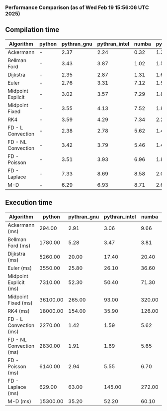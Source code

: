 ### Performance Comparison (as of Wed Feb 19 15:56:06 UTC 2025)
## Compilation time
Algorithm                 | python                    | pythran_gnu               | pythran_intel             | numba                     | pyccel_fortran_gnu        | pyccel_c_gnu              | pyccel_fortran_intel      | pyccel_c_intel           
------------------------- | ------------------------- | ------------------------- | ------------------------- | ------------------------- | ------------------------- | ------------------------- | ------------------------- | -------------------------
Ackermann                 | -                         | 2.37                      | 2.24                      | 0.32                      | 1.36                      | 1.34                      | 1.44                      | 1.43                     
Bellman Ford              | -                         | 3.43                      | 3.87                      | 1.02                      | 1.59                      | 1.68                      | 1.62                      | 1.75                     
Dijkstra                  | -                         | 2.35                      | 2.87                      | 1.31                      | 1.64                      | 1.76                      | 1.77                      | 1.91                     
Euler                     | -                         | 2.76                      | 3.31                      | 7.12                      | 1.53                      | 1.63                      | 1.64                      | 1.73                     
Midpoint Explicit         | -                         | 3.02                      | 3.57                      | 7.29                      | 1.80                      | 1.89                      | 1.87                      | 2.02                     
Midpoint Fixed            | -                         | 3.55                      | 4.13                      | 7.52                      | 1.85                      | 1.98                      | 1.98                      | 2.05                     
RK4                       | -                         | 3.59                      | 4.29                      | 7.34                      | 2.24                      | 2.36                      | 2.36                      | 2.47                     
FD - L Convection         | -                         | 2.38                      | 2.78                      | 5.62                      | 1.48                      | 1.57                      | 1.64                      | 1.69                     
FD - NL Convection        | -                         | 3.42                      | 3.79                      | 5.46                      | 1.49                      | 1.56                      | 1.64                      | 1.67                     
FD - Poisson              | -                         | 3.51                      | 3.93                      | 6.96                      | 1.81                      | 1.73                      | 3.00                      | 1.86                     
FD - Laplace              | -                         | 7.33                      | 8.69                      | 8.58                      | 2.00                      | 2.04                      | 2.16                      | 2.04                     
M-D                       | -                         | 6.29                      | 6.93                      | 8.71                      | 2.62                      | 2.42                      | 2.75                      | 2.84                     

## Execution time
Algorithm                 | python                    | pythran_gnu               | pythran_intel             | numba                     | pyccel_fortran_gnu        | pyccel_c_gnu              | pyccel_fortran_intel      | pyccel_c_intel           
------------------------- | ------------------------- | ------------------------- | ------------------------- | ------------------------- | ------------------------- | ------------------------- | ------------------------- | -------------------------
Ackermann (ms)            | 294.00                    | 2.91                      | 3.06                      | 9.66                      | 1.32                      | 1.33                      | 8.30                      | 4.36                     
Bellman Ford (ms)         | 1780.00                   | 5.28                      | 3.47                      | 3.81                      | 3.24                      | 3.71                      | 4.43                      | 6.60                     
Dijkstra (ms)             | 5260.00                   | 20.00                     | 17.40                     | 20.40                     | 18.80                     | 59.40                     | 23.60                     | 41.60                    
Euler (ms)                | 3550.00                   | 25.80                     | 26.10                     | 36.60                     | 14.20                     | 26.90                     | 14.50                     | 23.90                    
Midpoint Explicit (ms)    | 7310.00                   | 52.30                     | 50.40                     | 71.30                     | 21.90                     | 44.80                     | 17.70                     | 40.80                    
Midpoint Fixed (ms)       | 36100.00                  | 265.00                    | 93.00                     | 320.00                    | 75.50                     | 189.00                    | 60.90                     | 175.00                   
RK4 (ms)                  | 18000.00                  | 154.00                    | 35.90                     | 126.00                    | 30.60                     | 95.70                     | 38.00                     | 79.70                    
FD - L Convection (ms)    | 2270.00                   | 1.42                      | 1.59                      | 5.62                      | 1.51                      | 7.44                      | 1.31                      | 3.52                     
FD - NL Convection (ms)   | 2830.00                   | 1.91                      | 1.69                      | 5.65                      | 2.12                      | 6.99                      | 1.50                      | 3.02                     
FD - Poisson (ms)         | 6140.00                   | 2.94                      | 5.55                      | 6.70                      | 2.61                      | 14.70                     | 2.63                      | 12.40                    
FD - Laplace (ms)         | 629.00                    | 63.00                     | 145.00                    | 272.00                    | 56.30                     | 502.00                    | 59.60                     | 284.00                   
M-D (ms)                  | 15300.00                  | 35.20                     | 52.20                     | 60.10                     | 62.00                     | 108.00                    | 91.80                     | 66.80                    
